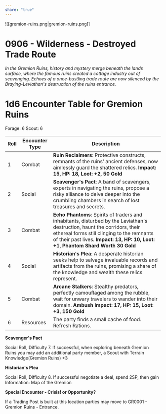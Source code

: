 ```yaml
---
share: "true"
---
```

![[gremion-ruins.png|gremion-ruins.png]]

# 0906 - Wilderness - Destroyed Trade Route

*In the Gremion Ruins, history and mystery merge beneath the lands surface, where the famous ruins created a cottage industry out of scavenging. Echoes of a once-bustling trade route are now silenced by the Braying-Leviathan's destruction of the ruins entrance.*

# 1d6 Encounter Table for Gremion Ruins

Forage: 6
Scout: 6

| Roll | Encounter Type | Description |
| ---- | -------------- | ----------- |
| 1    | Combat | **Ruin Reclaimers**: Protective constructs, remnants of the ruins' ancient defenses, now aimlessly guard the shattered relics. **Impact: 15, HP: 18, Loot: +2, 50 Gold** |
| 2    | Social | **Scavenger's Pact**: A band of scavengers, experts in navigating the ruins, propose a risky alliance to delve deeper into the crumbling chambers in search of lost treasures and secrets. |
| 3    | Combat | **Echo Phantoms**: Spirits of traders and inhabitants, disturbed by the Leviathan's destruction, haunt the corridors, their ethereal forms still clinging to the remnants of their past lives. **Impact: 13, HP: 10, Loot: +1, Phantom Shard Worth 30 Gold** |
| 4    | Social | **Historian's Plea**: A desperate historian seeks help to salvage invaluable records and artifacts from the ruins, promising a share of the knowledge and wealth these relics represent. |
| 5    | Combat | **Arcane Stalkers**: Stealthy predators, perfectly camouflaged among the rubble, wait for unwary travelers to wander into their domain. **Ambush Impact: 17, HP: 15, Loot: +3, 150 Gold** |
| 6    | Resources | The party finds a small cache of food. Refresh Rations. |

**Scavenger's Pact**

Social Roll, Difficulty 7. If successful, when exploring beneath Gremion Ruins you may add an additional party member, a Scout with Terrain Knowledge(Gremion Ruins) +3

**Historian's Plea**

Social Roll, Difficulty 8. If successful negotiate a deal, spend 2SP, then gain Information: Map of the Gremion

**Special Encounter - Crisis! or Opportunity?**

If a Trading Post is built at this location parties may move to GR0001 - Gremion Ruins - Entrance.